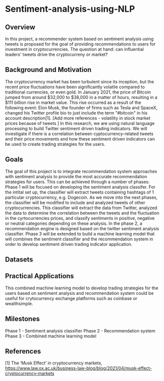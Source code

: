 # Sentiment-analysis-using-NLP
## Overview

In this project, a recommender system based on sentiment analysis using tweets is proposed for the goal of providing recommendations to users for investment in cryptocurrencies. The question at hand: can influential leaders' tweets drive the cryptocurreny or market? 

## Background and Motivation

The cryptocurrency market has been turbulent since its inception, but the recent price fluctuations have been significantly volatile compared to traditional currencies, or even gold. In January 2021, the price of Bitcoin jumped from around $32,000 to $38,000 in a matter of hours, resulting in a $111 billion rise in market value. This rise occurred as a result of the following event: Elon Musk, the founder of firms such as Tesla and SpaceX, changed his Twitter profile bio to just include the term "#bitcoin" in his account description[1]. 
[Add more references - volatility in stock market prices because of tweets ]
In this research, we are using natural language processing to build Twitter sentiment driven trading indicators. We will investigate if there is a correlation between cyptocurrency-related tweets and their price movements and how these sentiment driven indicators can be used to create trading strategies for the users. 

## Goals

The goal of this project is to integrate recommendation system approaches with sentiment analysis to provide the most accurate recommendation strategies for users. This can be achieved through a number of phases: 
Phase 1 will be focused on developing the sentiment analysis classifer.  For the intital set up, the classifier will extract tweets containing hashtags of 1 particular cryptocurrency, e.g. Dogecoin. As we move into the next phases, the classifier will be modified to include and analyzed tweets of other cryptocurrencies. This classifier will extract the data from Twitter, analyzed the data to determine the correlation between the tweets and the fluctuation in the cyrtocurrencies prices, and classify sentiments in positive, negative or neutral categories depending on these analysis.
In the phase 2, a recommendation engine is designed based on the twitter sentiment analysis classifier. 
Phase 3 will be extended to build a machine learning model that will combines the sentiment classifier and the recommendation system in order to develop sentiment driven trading indicator application. 

## Datasets

## Practical Applications
This combined machine learning model to develop trading strategies for the users based on sentiment analysis and recommendation system could be useful for crytocurrency exchange platforms such as coinbase or wealthsimple. 

## Milestones
Phase 1 - Sentiment analysis classifier
Phase 2 - Recommendation system 
Phase 3 - Combined machine learning model 
## References
[1] The ‘Musk Effect’ in cryptocurrency markets, https://www.law.ox.ac.uk/business-law-blog/blog/2021/04/musk-effect-cryptocurrency-markets
